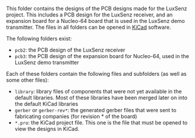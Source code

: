 This folder contains the designs of the PCB designs made for the LuxSenz project. This includes a PCB design for the LuxSenz receiver, and an expansion board for a Nucleo-64 board that is used in the LuxSenz demo transmitter. The files in all folders can be opened in [KiCad](http://kicad-pcb.org) software.

The following folders exist:
- `pcb2`: the PCB design of the LuxSenz receiver
- `pcb3`: the PCB design of the expansion board for Nucleo-64, used in the LuxSenz demo transmitter

Each of these folders contain the following files and subfolders (as well as some other files):
- `library`: library files of components that were not yet available in the default libraries. Most of these libraries have been merged later on into the default KiCad libraries
- `gerber` or `gerber-rev*`: the generated gerber files that were sent to fabricating companies (for revision * of the board)
- `*.pro`: the KiCad project file. This one is the file that must be opened to view the designs in KiCad.